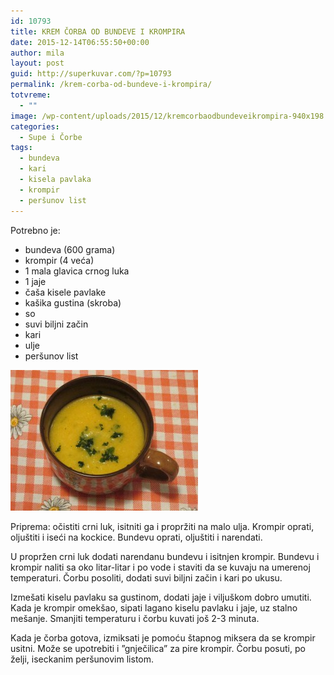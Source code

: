 ```yaml
---
id: 10793
title: KREM ČORBA OD BUNDEVE I KROMPIRA
date: 2015-12-14T06:55:50+00:00
author: mila
layout: post
guid: http://superkuvar.com/?p=10793
permalink: /krem-corba-od-bundeve-i-krompira/
totvreme:
  - ""
image: /wp-content/uploads/2015/12/kremcorbaodbundeveikrompira-940x198.jpg
categories:
  - Supe i Čorbe
tags:
  - bundeva
  - kari
  - kisela pavlaka
  - krompir
  - peršunov list
---
```

Potrebno je:  
* bundeva (600 grama)  
* krompir (4 veća)  
* 1 mala glavica crnog luka  
* 1 jaje  
* čaša kisele pavlake  
* kašika gustina (skroba)  
* so  
* suvi biljni začin  
* kari  
* ulje  
* peršunov list

[<img class="alignnone size-medium wp-image-10795" src="/wp-content/uploads/2015/12/kremcorbaodbundeveikrompira-300x225.jpg" alt="kremcorbaodbundeveikrompira" width="300" height="225" />](/wp-content/uploads/2015/12/kremcorbaodbundeveikrompira-e1450076004418.jpg)

Priprema: očistiti crni luk, isitniti ga i propržiti na malo ulja. Krompir oprati, oljuštiti i iseći na kockice. Bundevu oprati, oljuštiti i narendati.

U propržen crni luk dodati narendanu bundevu i isitnjen krompir. Bundevu i krompir naliti sa oko litar-litar i po vode i staviti da se kuvaju na umerenoj temperaturi. Čorbu posoliti, dodati suvi biljni začin i kari po ukusu.

Izmešati kiselu pavlaku sa gustinom, dodati jaje i viljuškom dobro umutiti. Kada je krompir omekšao, sipati lagano kiselu pavlaku i jaje, uz stalno mešanje. Smanjiti temperaturu i čorbu kuvati još 2-3 minuta.

Kada je čorba gotova, izmiksati je pomoću štapnog miksera da se krompir usitni. Može se upotrebiti i &#8221;gnječilica&#8221; za pire krompir. Čorbu posuti, po želji, iseckanim peršunovim listom.